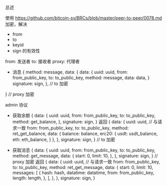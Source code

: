 总述

使用 https://github.com/bitcoin-sv/BRCs/blob/master/peer-to-peer/0078.md 加密，解决
- from
- to
- keyid 
- sign
的有效性

from: 发送者
to: 接收者
proxy: 代理者

- 消息
{
        method: message,
        data: {
            data: {
                uuid: uuid,
                from: from_public_key,
                to: to_public_key,
                method: message,
                data: data,
            }
            signature: sign,
        }, // to 加密

} // proxy 加密



admin 协议
- 获取余额
{
    data: {
        uuid: uuid,
        from: from_public_key,
        to: to_public_key,
        method: get_balance,
    },
    signature: sign,
}
返回
{
    data: {
        uuid: uuid, // 与请求一致
        from: from_public_key,
        to: to_public_key,
        method: ret_get_balance,
        data: {
            balance: balance,
            erc20: {
                usdt: usdt_balance,
                eth: eth_balance,
            }
        },
    },
    signature: sign,
} // to 加密

- 获取消息
{
    data: {
        uuid: uuid,
        from: from_public_key,
        to: to_public_key,
        method: get_message,
        data: {
            start: 0,
            limit: 10,
        },
    },
    signature: sign,
} // proxy 加密
返回
{
    data: {
        uuid: uuid, // 与请求一致
        from: from_public_key,
        to: to_public_key,
        method: ret_get_message,
        data: {
            start: 0,
            limit: 10,
            messages: [
                {
                    hash: hash,
                    datatime: datatime,
                    from: from_public_key,
                    length: length,
                },
            ],
        },
    },
    signature: sign,
}